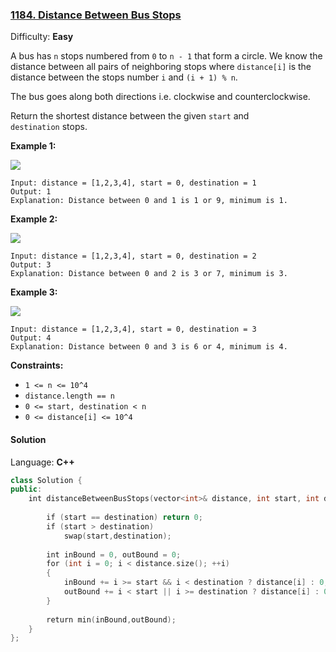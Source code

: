 ### [1184\. Distance Between Bus Stops](https://leetcode.com/problems/distance-between-bus-stops/)

Difficulty: **Easy**


A bus has `n` stops numbered from `0` to `n - 1` that form a circle. We know the distance between all pairs of neighboring stops where `distance[i]` is the distance between the stops number `i` and `(i + 1) % n`.

The bus goes along both directions i.e. clockwise and counterclockwise.

Return the shortest distance between the given `start` and `destination` stops.

**Example 1:**

![](https://assets.leetcode.com/uploads/2019/09/03/untitled-diagram-1.jpg)

```
Input: distance = [1,2,3,4], start = 0, destination = 1
Output: 1
Explanation: Distance between 0 and 1 is 1 or 9, minimum is 1.
```

**Example 2:**

![](https://assets.leetcode.com/uploads/2019/09/03/untitled-diagram-1-1.jpg)

```
Input: distance = [1,2,3,4], start = 0, destination = 2
Output: 3
Explanation: Distance between 0 and 2 is 3 or 7, minimum is 3.
```

**Example 3:**

![](https://assets.leetcode.com/uploads/2019/09/03/untitled-diagram-1-2.jpg)

```
Input: distance = [1,2,3,4], start = 0, destination = 3
Output: 4
Explanation: Distance between 0 and 3 is 6 or 4, minimum is 4.
```

**Constraints:**

*   `1 <= n <= 10^4`
*   `distance.length == n`
*   `0 <= start, destination < n`
*   `0 <= distance[i] <= 10^4`


#### Solution

Language: **C++**

```c++
class Solution {
public:
    int distanceBetweenBusStops(vector<int>& distance, int start, int destination) {
        
        if (start == destination) return 0;
        if (start > destination)
            swap(start,destination);
        
        int inBound = 0, outBound = 0;
        for (int i = 0; i < distance.size(); ++i)
        {
            inBound += i >= start && i < destination ? distance[i] : 0;
            outBound += i < start || i >= destination ? distance[i] : 0;
        }
        
        return min(inBound,outBound);
    }
};
```
